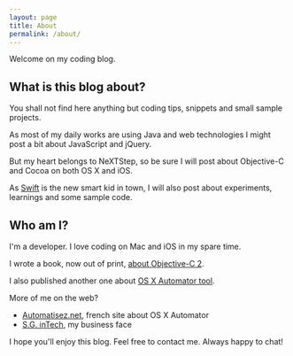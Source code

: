 ```yaml
---
layout: page
title: About
permalink: /about/
---
```


Welcome on my coding blog.

## What is this blog about?

You shall not find here anything but coding tips, snippets and small sample projects.

As most of my daily works are using Java and web technologies I might post a bit about
JavaScript and jQuery.

But my heart belongs to NeXTStep, so be sure I will post about Objective-C and Cocoa
on both OS X and iOS. 

As [Swift](http://www.apple.com/swift/) is the new smart kid in town, 
I will also post about experiments, learnings and some sample code.


## Who am I?

I'm a developer. I love coding on Mac and iOS in my spare time. 

I wrote a book, now out of print, [about Objective-C 2](http://www.macg.co/2010/12/un-précis-et-concis-consacré-à-objective-c-20-9455). 

I also published another one about [OS X Automator tool](http://Automatisez.net/). 

More of me on the web?

- [Automatisez.net](http://Automatisez.net/), french site about OS X Automator
- [S.G. inTech](http://SGinTech.fr/), my business face

I hope you'll enjoy this blog. 
Feel free to contact me. Always happy to chat!
